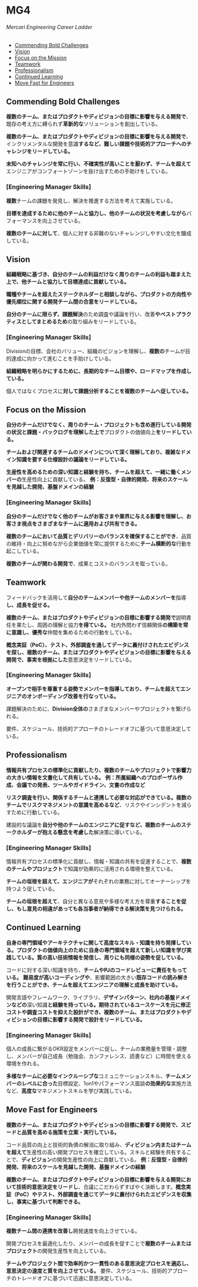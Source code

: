 # MG4
###### Mercari Engineering Career Ladder

 * [Commending Bold Challenges](#commending-bold-challenges)
 * [Vision](#vision)
 * [Focus on the Mission](#focus-on-the-mission)
 * [Teamwork](#teamwork)
 * [Professionalism](#professionalism)
 * [Continued Learning](#continued-learning)
 * [Move Fast for Engineers](#move-fast-for-engineers)
 

## Commending Bold Challenges
**複数のチーム、またはプロダクトやディビジョンの目標に影響を与える開発で**、既存の考え方に縛られず**革新的な**ソリューションを創出している。

**複数のチーム、またはプロダクトやディビジョンの目標に影響を与える開発で**、インクリメンタルな開発を意識**するなど、難しい課題や技術的アプローチへのチャレンジをリードしている。**

**未知へのチャレンジを常に行い、不確実性が高いことを厭わず、チームを超えて**エンジニアがコンフォートゾーンを抜け出すための手助けをしている。

### [Engineering Manager Skills]

**複数**チームの課題を発見し、解決を推進する方法を考えて実施している。

**目標を達成するために他のチームと協力し、他のチームの状況を考慮しながら**パフォーマンスを向上させている。

**複数のチームに対して**、個人に対する非難のないチャレンジしやすい文化を醸成している。


## Vision
**組織戦略に基づき、自分のチームの利益だけなく周りのチームの利益も踏まえた上で、他チームと協力して目標達成に貢献している。**

**職種やチームを超えたステークホルダーと相談しながら、プロダクトの方向性や優先順位に関する開発チーム間の合意をリードしている。**

**自分のチームに限らず、課題解決**のため調査や議論を行い、改善**やベストプラクティスとしてまとめるため**の取り組みをリードしている。

### [Engineering Manager Skills]

Divisionの目標、会社のバリュー、組織のビジョンを理解し、**複数の**チームが目的達成に向かって進むことを手助けしている。

**組織戦略を明らかにするために、長期的なチーム目標や、ロードマップを作成している。**

個人ではなくプロセスに**対して課題分析することを複数のチームへ促している。**

## Focus on the Mission
**自分のチームだけでなく、周りのチーム・プロジェクトも含め進行している開発の状況と課題・バックログを理解した上で**プロダクトの価値向上**をリードしている。**

**チームおよび関連するチームのドメインについて深く理解しており、複雑なドメイン知識を要する仕様設計の議論をリードしている。**

**生産性を高めるための深い知識と経験を持ち、チームを超えて、一緒に働くメンバーの**生産性向上に貢献している。
**例：反復型・自律的開発、将来のスケールを見越した開発、基盤ドメインの経験**

### [Engineering Manager Skills]

**自分のチームだけでなく他のチームがお客さまや業界に与える影響を理解し、お客さま視点をさまざまなチームに適用および共有できる。**

**複数のチームにおいて品質とデリバリーのバランスを確保することができ**、品質の維持・向上に努めながら企業価値を常に提供するために**チーム横断的な**行動を起こしている。

**複数のチームが関わる開発で**、成果とコストのバランスを取っている。


## Teamwork
フィードバックを活用して**自分のチームメンバーや他チームのメンバーを**指導**し、成長を促せる。**

**複数のチーム、またはプロダクトやディビジョンの目標に影響する開発で**説明責任を果たし、周囲の理解と協力**を得ている。**
社内外問わず信頼関係**の構築を常に意識し、優秀な**仲間を集めるための行動をしている。

**概念実証（PoC）、テスト、外部調査を通してデータに裏付けされたエビデンスを探し、複数のチーム、またはプロダクトやディビジョンの目標に影響を与える開発で、事実を根拠にした**意思決定をリードしている。

### [Engineering Manager Skills]

**オープンで相手を尊重する姿勢でメンバーを指導しており、チームを超えてエンジニアのオンボーディング改善を行なっている。**

課題解決のために、**Division全体の**さまざまなメンバーやプロジェクトを繋げられる。

要件、スケジュール、技術的アプローチのトレードオフに基づいて意思決定している。


## Professionalism
**情報共有プロセスの標準化に貢献したり、複数のチームやプロジェクトで影響力の大きい情報を文書化して共有している。**
**例：所属組織へのプロポーザル作成、会議での発表、ツールやガイドライン、文書の作成など**

**リスク調査を行い、関係するチームと連携して必要な対応ができている。複数のチームでリスクマネジメントの意識を高めるなど**、リスクやインシデントを減らすために行動している。

建設的な議論を**自分や他のチームのエンジニアに促すなど、複数のチームのステークホルダーが抱える懸念を考慮した**解決策に導いている。

### [Engineering Manager Skills]

情報共有プロセスの標準化に貢献し、情報・知識の共有を促進することで、**複数のチームやプロジェクト**で知識が効果的に活用される環境を整えている。

**チームの垣根を超えて、エンジニアが**それぞれの業務に対してオーナーシップを持つよう促している。

**チームの垣根を超えて**、自分と異なる意見や多様な考え方を尊重**することを促し、もし意見の相違があっても各当事者が納得できる解決策を見つけられる。**

## Continued Learning
**自身の専門領域やアーキテクチャに関して高度なスキル・知識を持ち発揮している。**プロダクトの価値向上のために**自身の専門領域を超えて新しい知識を学び実践している。質の高い技術情報を発信し、周りにも同様の姿勢を促している。**

コードに対する深い知識を持ち、**チームやPJのコードレビューに責任をもっている。**
**難易度が高いコーディングや**、影響範囲の大きい**既存コードの読み解きを行うことができ、チームを超えてエンジニアの理解と成長を助けている。**

開発言語やフレームワーク、ライブラリ、**デザインパターン、社内の基盤ドメインなどの**深い知識**と経験を持っている。期待されているユースケースを元に修正コストや調査コストを抑えた設計ができ、複数のチーム、またはプロダクトやディビションの目標に影響する開発で設計をリードしている。**

### [Engineering Manager Skills]

個人の成長に繋がるOKR設定をメンバーに促し、チームの業務量を管理・調整し、メンバーが自己成長（勉強会、カンファレンス、読書など）に時間を使える環境を作れる。

**多様なチームに必要なインクルーシブな**コミュニケーションスキル、**チームメンバーのレベルに合った**目標設定、1on1やパフォーマンス面談**の効果的な**実施方法など、**高度な**マネジメントスキルを学び実践している。

## Move Fast for Engineers
**複数のチーム、またはプロダクトやディビションの目標に影響する開発で、スピードと品質を高める施策を立案・実行している。**

コード品質の向上と技術的負債の解消に取り組み、**ディビジョン内またはチームを超えて**生産性の高い開発プロセスを確立している。スキルと経験を共有することで、**ディビジョン**の開発生産性の向上に貢献している。 
**例：反復型・自律的開発、将来のスケールを見越した開発、基盤ドメインの経験**

**複数のチーム、またはプロダクトやディビジョンの目標に影響を与える開発において技術的意思決定をリードし**、合議にこだわらずすばやく決断します。**概念実証（PoC）やテスト、外部調査を通じてデータに裏付けられたエビデンスを収集し、事実に基づいて判断できる。**

### [Engineering Manager Skills]

**複数チーム間の連携を改善し**開発速度を向上させている。

開発プロセスを最適化したり、メンバーの成長を促すことで**複数のチームまたはプロジェクト**の開発生産性を向上している。

**チームやプロジェクト間で効率的かつ一貫性のある意思決定プロセスを適応し、意思決定の速度と質を向上させている。**
要件、スケジュール、技術的アプローチのトレードオフに基づいて迅速に意思決定している。
